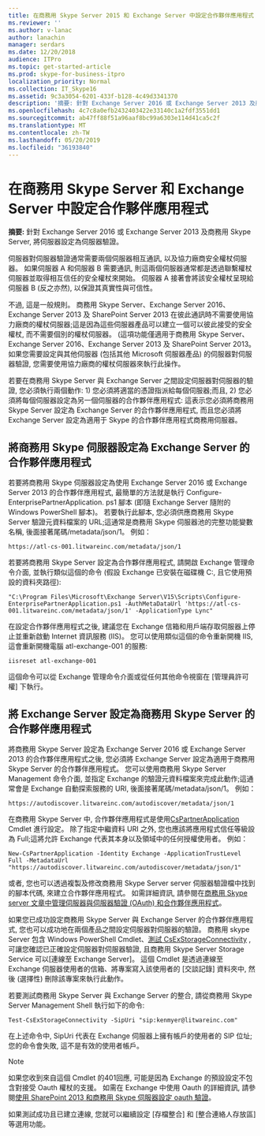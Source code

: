 ```yaml
---
title: 在商務用 Skype Server 2015 和 Exchange Server 中設定合作夥伴應用程式
ms.reviewer: ''
ms.author: v-lanac
author: lanachin
manager: serdars
ms.date: 12/20/2018
audience: ITPro
ms.topic: get-started-article
ms.prod: skype-for-business-itpro
localization_priority: Normal
ms.collection: IT_Skype16
ms.assetid: 9c3a3054-6201-433f-b128-4c49d3341370
description: '摘要: 針對 Exchange Server 2016 或 Exchange Server 2013 及商務用 Skype Server, 將伺服器設定為伺服器驗證。'
ms.openlocfilehash: 4c7c8a0efb2432403422e33140c1a2fdf3551dd1
ms.sourcegitcommit: ab47ff88f51a96aaf8bc99a6303e114d41ca5c2f
ms.translationtype: MT
ms.contentlocale: zh-TW
ms.lasthandoff: 05/20/2019
ms.locfileid: "36193840"
---
```

# <a name="configure-partner-applications-in-skype-for-business-server-and-exchange-server"></a>在商務用 Skype Server 和 Exchange Server 中設定合作夥伴應用程式
 
**摘要:** 針對 Exchange Server 2016 或 Exchange Server 2013 及商務用 Skype Server, 將伺服器設定為伺服器驗證。
  
伺服器對伺服器驗證通常需要兩個伺服器相互通訊, 以及協力廠商安全權杖伺服器。 如果伺服器 A 和伺服器 B 需要通訊, 則這兩個伺服器通常都是透過聯繫權杖伺服器並取得相互信任的安全權杖來開始。 伺服器 A 接著會將該安全權杖呈現給伺服器 B (反之亦然), 以保證其真實性與可信性。
  
不過, 這是一般規則。 商務用 Skype Server、Exchange Server 2016、Exchange Server 2013 及 SharePoint Server 2013 在彼此通訊時不需要使用協力廠商的權杖伺服器;這是因為這些伺服器產品可以建立一個可以彼此接受的安全權杖, 而不需要個別的權杖伺服器。 (這項功能僅適用于商務用 Skype Server、Exchange Server 2016、Exchange Server 2013 及 SharePoint Server 2013。 如果您需要設定與其他伺服器 (包括其他 Microsoft 伺服器產品) 的伺服器對伺服器驗證, 您需要使用協力廠商的權杖伺服器來執行此操作。
  
若要在商務用 Skype Server 與 Exchange Server 之間設定伺服器對伺服器的驗證, 您必須執行兩個動作: 1) 您必須將適當的憑證指派給每個伺服器;而且, 2) 您必須將每個伺服器設定為另一個伺服器的合作夥伴應用程式: 這表示您必須將商務用 Skype Server 設定為 Exchange Server 的合作夥伴應用程式, 而且您必須將 Exchange Server 設定為適用于 Skype 的合作夥伴應用程式商務用伺服器。
  
## <a name="configuring-skype-for-business-server-to-be-a-partner-application-for-exchange-server"></a>將商務用 Skype 伺服器設定為 Exchange Server 的合作夥伴應用程式

若要將商務用 Skype 伺服器設定為使用 Exchange Server 2016 或 Exchange Server 2013 的合作夥伴應用程式, 最簡單的方法就是執行 Configure-EnterprisePartnerApplication. ps1 腳本 (即隨 Exchange Server 隨附的 Windows PowerShell 腳本)。 若要執行此腳本, 您必須供應商務用 Skype Server 驗證元資料檔案的 URL;這通常是商務用 Skype 伺服器池的完整功能變數名稱, 後面接著尾碼/metadata/json/1。 例如：
  
```
https://atl-cs-001.litwareinc.com/metadata/json/1
```

若要將商務用 Skype Server 設定為合作夥伴應用程式, 請開啟 Exchange 管理命令介面, 並執行類似這個的命令 (假設 Exchange 已安裝在磁碟機 C:, 且它使用預設的資料夾路徑):
  
```
"C:\Program Files\Microsoft\Exchange Server\V15\Scripts\Configure-EnterprisePartnerApplication.ps1 -AuthMetaDataUrl 'https://atl-cs-001.litwareinc.com/metadata/json/1' -ApplicationType Lync"
```

在設定合作夥伴應用程式之後, 建議您在 Exchange 信箱和用戶端存取伺服器上停止並重新啟動 Internet 資訊服務 (IIS)。 您可以使用類似這個的命令重新開機 IIS, 這會重新開機電腦 atl-exchange-001 的服務:
  
```
iisreset atl-exchange-001
```

這個命令可以從 Exchange 管理命令介面或從任何其他命令視窗在 [管理員許可權] 下執行。
  
## <a name="configuring-exchange-server-to-be-a-partner-application-for-skype-for-business-server"></a>將 Exchange Server 設定為商務用 Skype Server 的合作夥伴應用程式

將商務用 Skype Server 設定為 Exchange Server 2016 或 Exchange Server 2013 的合作夥伴應用程式之後, 您必須將 Exchange Server 設定為適用于商務用 Skype Server 的合作夥伴應用程式。 您可以使用商務用 Skype Server Management 命令介面, 並指定 Exchange 的驗證元資料檔案來完成此動作;這通常會是 Exchange 自動探索服務的 URI, 後面接著尾碼/metadata/json/1。 例如：
  
```
https://autodiscover.litwareinc.com/autodiscover/metadata/json/1
```

在商務用 Skype Server 中, 合作夥伴應用程式是使用[CsPartnerApplication](https://docs.microsoft.com/powershell/module/skype/new-cspartnerapplication?view=skype-ps) Cmdlet 進行設定。 除了指定中繼資料 URI 之外, 您也應該將應用程式信任等級設為 Full;這將允許 Exchange 代表其本身以及領域中的任何授權使用者。 例如：
  
```
New-CsPartnerApplication -Identity Exchange -ApplicationTrustLevel Full -MetadataUrl "https://autodiscover.litwareinc.com/autodiscover/metadata/json/1"
```

或者, 您也可以透過複製及修改商務用 Skype Server server 伺服器驗證檔中找到的腳本代碼, 來建立合作夥伴應用程式。 如需詳細資訊, 請參閱在[商務用 Skype server 文章中管理伺服器與伺服器驗證 (OAuth) 和合作夥伴應用程式](../../manage/authentication/server-to-server-and-partner-applications.md)。
  
如果您已成功設定商務用 Skype Server 與 Exchange Server 的合作夥伴應用程式, 您也可以成功地在兩個產品之間設定伺服器對伺服器的驗證。 商務用 skype Server 包含 Windows PowerShell Cmdlet、[測試 CsExStorageConnectivity](https://docs.microsoft.com/powershell/module/skype/test-csexstorageconnectivity?view=skype-ps) , 可讓您確認已正確設定伺服器對伺服器驗證, 且商務用 Skype Server Storage Service 可以[連線至 Exchange Server]。 這個 Cmdlet 是透過連線至 Exchange 伺服器使用者的信箱、將專案寫入該使用者的 [交談記錄] 資料夾中, 然後 (選擇性) 刪除該專案來執行此動作。
  
若要測試商務用 Skype Server 與 Exchange Server 的整合, 請從商務用 Skype Server Management Shell 執行如下的命令:
  
```
Test-CsExStorageConnectivity -SipUri "sip:kenmyer@litwareinc.com"
```

在上述命令中, SipUri 代表在 Exchange 伺服器上擁有帳戶的使用者的 SIP 位址;您的命令會失敗, 這不是有效的使用者帳戶。
  
> [!NOTE]
> 如果您收到來自這個 Cmdlet 的401回應, 可能是因為 Exchange 的預設設定不包含對接受 Oauth 權杖的支援。 如需在 Exchange 中使用 Oauth 的詳細資訊, 請參閱[使用 SharePoint 2013 和商務用 Skype 伺服器設定 oauth 驗證](https://go.microsoft.com/fwlink/p/?LinkId=513103)。 
  
如果測試成功且已建立連線, 您就可以繼續設定 [存檔整合] 和 [整合連絡人存放區] 等選用功能。
